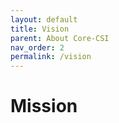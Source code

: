 ```yaml
---
layout: default
title: Vision
parent: About Core-CSI
nav_order: 2
permalink: /vision
---
```


# Mission
